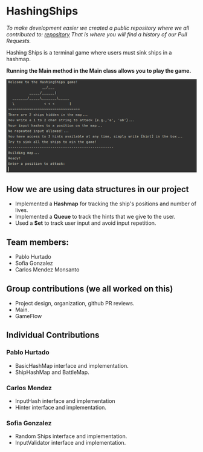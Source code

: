 # HashingShips

_To make development easier we created a public repository where we all contributed to: [repository](https://github.com/pabloehc/cop3530-HashingShips)
That is where you will find a history of our Pull Requests._

Hashing Ships is a terminal game where users must sink ships in a hashmap.

**Running the Main method in the Main class allows you to play the game.**

![img.png](coolGame.png)

## How we are using data structures in our project
- Implemented a **Hashmap** for tracking the ship's positions and number of lives.
- Implemented a **Queue** to track the hints that we give to the user.
- Used a **Set** to track user input and avoid input repetition.

## Team members:
- Pablo Hurtado
- Sofia Gonzalez 
- Carlos Mendez Monsanto

## Group contributions (we all worked on this)
- Project design, organization, github PR reviews.
- Main.
- GameFlow

## Individual Contributions
### Pablo Hurtado
- BasicHashMap interface and implementation.
- ShipHashMap and BattleMap.

### Carlos Mendez
- InputHash interface and implementation
- Hinter interface and implementation.

### Sofia Gonzalez
- Random Ships interface and implementation.
- InputValidator interface and implementation.


